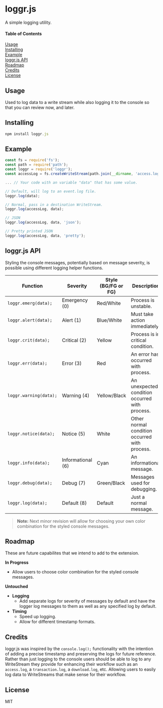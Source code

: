 # loggr.js
A simple logging utility.

#### Table of Contents

[Usage](#usage)  
[Installing](#installing)  
[Example](#example)  
[loggr.js API](#loggrjs-api)  
[Roadmap](#roadmap)  
[Credits](#credits)  
[License](#license)  

## Usage

Used to log data to a write stream while also logging it to the console so that you can review now, and later.

## Installing
```javascript
npm install loggr.js
```

## Example
```javascript
const fs = require('fs');
const path = require('path');
const loggr = require('loggr');
const accessLog = fs.createWriteStream(path.join(__dirname, 'access.log'), { flags: 'a' });

... // Your code with an variable "data" that has some value.

// Default, will log to an event.log file.
loggr.log(data);

// Normal, pass in a destination WriteStream.
loggr.log(accessLog, data);

// JSON
loggr.log(accessLog, data, 'json');

// Pretty printed JSON
loggr.log(accessLog, data, 'pretty');
```

## loggr.js API

Styling the console messages, potentially based on message severity, is possible using different logging helper functions.

| Function                                        | Severity          | Style (BG/FG or FG) | Description                                    |
| ----------------------------------------------- | ----------------- | ------------------- | ---------------------------------------------- |
| `loggr.emerg(data);`                            | Emergency (0)     | Red/White           | Process is unstable.                           |
| `loggr.alert(data);`                            | Alert (1)         | Blue/White          | Must take action immediately.                  |
| `loggr.crit(data);`                             | Critical (2)      | Yellow              | Process is in critical condition.              |
| `loggr.err(data);`                              | Error (3)         | Red                 | An error has occurred with process.            |
| `loggr.warning(data);`                          | Warning (4)       | Yellow/Black        | An unexpected condition occurred with process. |
| `loggr.notice(data);`                           | Notice (5)        | White               | Other normal condition occurred with process.  |
| `loggr.info(data);`                             | Informational (6) | Cyan                | An informational message.                      |
| `loggr.debug(data);`                            | Debug (7)         | Green/Black         | Messages used for debugging.                   |
| `loggr.log(data);`                              | Default (8)       | Default             | Just a normal message.                         |


> **Note:** Next minor revision will allow for choosing your own color combination for the styled console messages.

## Roadmap

These are future capabilites that we intend to add to the extension.

**In Progress**

- Allow users to choose color combination for the styled console messages.

**Untouched**

- **Logging**
  - Add separate logs for severity of messages by default and have the logger log messages to them as well as any specified log by default.
- **Timing**
  - Speed up logging.
  - Allow for different timestamp formats.

## Credits

loggr.js was inspired by the `console.log();` functionality with the intention of adding a precise timestamp and preserving the logs for future reference. Rather than just logging to the console users should be able to log to any WriteStream they provide for enhancing their workflow such as an `access.log`, a `transaction.log`, a `download.log`, etc. Allowing users to easily log data to WriteStreams that make sense for their workflow.

## License

MIT